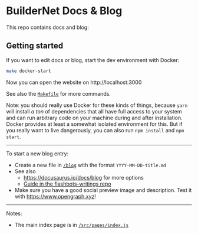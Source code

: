 # BuilderNet Docs & Blog

This repo contains docs and blog:

## Getting started

If you want to edit docs or blog, start the dev environment with Docker:

```bash
make docker-start
```

Now you can open the website on http://localhost:3000

See also the [`Makefile`](./Makefile) for more commands.

Note: you should really use Docker for these kinds of things, because `yarn` will install _a ton_ of dependencies that all have full access to your system and can run arbitrary
code on your machine during and after installation. Docker provides at least a somewhat isolated environment for this. But if you really want to live dangerously, you can also
run `npm install` and `npm start`.

---

To start a new blog entry:

- Create a new file in [`/blog`](./blog/) with the format `YYYY-MM-DD-title.md`
- See also
  - https://docusaurus.io/docs/blog for more options
  - [Guide in the flashbots-writings repo](https://github.com/flashbots/flashbots-writings-website/?tab=readme-ov-file#steps-to-publish-a-new-post)
- Make sure you have a good social preview image and description. Test it with https://www.opengraph.xyz!

---

Notes:

- The main index page is in [`/src/pages/index.js`](./src/pages/index.js)
